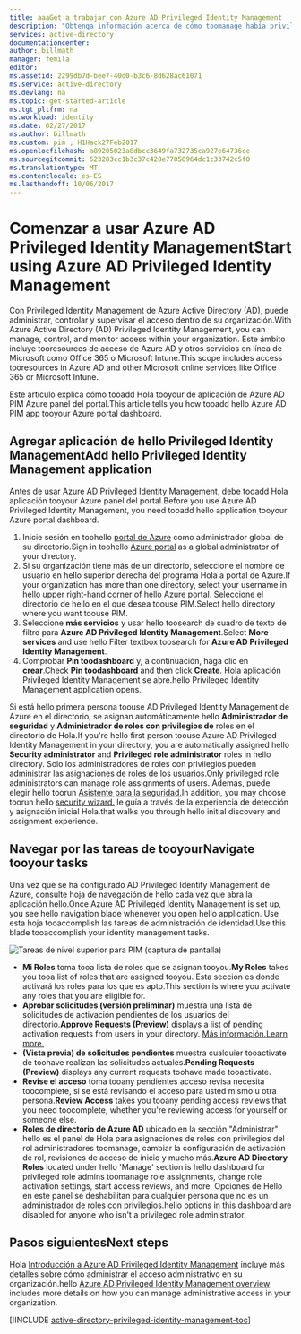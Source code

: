 ```yaml
---
title: aaaGet a trabajar con Azure AD Privileged Identity Management | Documentos de Microsoft
description: "Obtenga información acerca de cómo toomanage había privilegiado identidades con aplicaciones de Azure Active Directory Privileged Identity Management de hello en el portal de Azure."
services: active-directory
documentationcenter: 
author: billmath
manager: femila
editor: 
ms.assetid: 2299db7d-bee7-40d0-b3c6-8d628ac61071
ms.service: active-directory
ms.devlang: na
ms.topic: get-started-article
ms.tgt_pltfrm: na
ms.workload: identity
ms.date: 02/27/2017
ms.author: billmath
ms.custom: pim ; H1Hack27Feb2017
ms.openlocfilehash: a89205023a8dbcc3649fa732735ca927e64736ce
ms.sourcegitcommit: 523283cc1b3c37c428e77850964dc1c33742c5f0
ms.translationtype: MT
ms.contentlocale: es-ES
ms.lasthandoff: 10/06/2017
---
```

# <a name="start-using-azure-ad-privileged-identity-management"></a><span data-ttu-id="662ff-103">Comenzar a usar Azure AD Privileged Identity Management</span><span class="sxs-lookup"><span data-stu-id="662ff-103">Start using Azure AD Privileged Identity Management</span></span>
<span data-ttu-id="662ff-104">Con Privileged Identity Management de Azure Active Directory (AD), puede administrar, controlar y supervisar el acceso dentro de su organización.</span><span class="sxs-lookup"><span data-stu-id="662ff-104">With Azure Active Directory (AD) Privileged Identity Management, you can manage, control, and monitor access within your organization.</span></span> <span data-ttu-id="662ff-105">Este ámbito incluye tooresources de acceso de Azure AD y otros servicios en línea de Microsoft como Office 365 o Microsoft Intune.</span><span class="sxs-lookup"><span data-stu-id="662ff-105">This scope includes access tooresources in Azure AD and other Microsoft online services like Office 365 or Microsoft Intune.</span></span>

<span data-ttu-id="662ff-106">Este artículo explica cómo tooadd Hola tooyour de aplicación de Azure AD PIM Azure panel del portal.</span><span class="sxs-lookup"><span data-stu-id="662ff-106">This article tells you how tooadd hello Azure AD PIM app tooyour Azure portal dashboard.</span></span>

## <a name="add-hello-privileged-identity-management-application"></a><span data-ttu-id="662ff-107">Agregar aplicación de hello Privileged Identity Management</span><span class="sxs-lookup"><span data-stu-id="662ff-107">Add hello Privileged Identity Management application</span></span>
<span data-ttu-id="662ff-108">Antes de usar Azure AD Privileged Identity Management, debe tooadd Hola aplicación tooyour Azure panel del portal.</span><span class="sxs-lookup"><span data-stu-id="662ff-108">Before you use Azure AD Privileged Identity Management, you need tooadd hello application tooyour Azure portal dashboard.</span></span>

1. <span data-ttu-id="662ff-109">Inicie sesión en toohello [portal de Azure](https://portal.azure.com/) como administrador global de su directorio.</span><span class="sxs-lookup"><span data-stu-id="662ff-109">Sign in toohello [Azure portal](https://portal.azure.com/) as a global administrator of your directory.</span></span>
2. <span data-ttu-id="662ff-110">Si su organización tiene más de un directorio, seleccione el nombre de usuario en hello superior derecha del programa Hola a portal de Azure.</span><span class="sxs-lookup"><span data-stu-id="662ff-110">If your organization has more than one directory, select your username in hello upper right-hand corner of hello Azure portal.</span></span> <span data-ttu-id="662ff-111">Seleccione el directorio de hello en el que desea toouse PIM.</span><span class="sxs-lookup"><span data-stu-id="662ff-111">Select hello directory where you want toouse PIM.</span></span>
3. <span data-ttu-id="662ff-112">Seleccione **más servicios** y usar hello toosearch de cuadro de texto de filtro para **Azure AD Privileged Identity Management**.</span><span class="sxs-lookup"><span data-stu-id="662ff-112">Select **More services** and use hello Filter textbox toosearch for **Azure AD Privileged Identity Management**.</span></span>
4. <span data-ttu-id="662ff-113">Comprobar **Pin toodashboard** y, a continuación, haga clic en **crear**.</span><span class="sxs-lookup"><span data-stu-id="662ff-113">Check **Pin toodashboard** and then click **Create**.</span></span> <span data-ttu-id="662ff-114">Hola aplicación Privileged Identity Management se abre.</span><span class="sxs-lookup"><span data-stu-id="662ff-114">hello Privileged Identity Management application opens.</span></span>

<span data-ttu-id="662ff-115">Si está hello primera persona toouse AD Privileged Identity Management de Azure en el directorio, se asignan automáticamente hello **Administrador de seguridad** y **Administrador de roles con privilegios de** roles en el directorio de Hola.</span><span class="sxs-lookup"><span data-stu-id="662ff-115">If you're hello first person toouse Azure AD Privileged Identity Management in your directory, you are automatically assigned hello **Security administrator** and **Privileged role administrator** roles in hello directory.</span></span> <span data-ttu-id="662ff-116">Solo los administradores de roles con privilegios pueden administrar las asignaciones de roles de los usuarios.</span><span class="sxs-lookup"><span data-stu-id="662ff-116">Only privileged role administrators can manage role assignments of users.</span></span> <span data-ttu-id="662ff-117">Además, puede elegir hello toorun [Asistente para la seguridad.](active-directory-privileged-identity-management-security-wizard.md)</span><span class="sxs-lookup"><span data-stu-id="662ff-117">In addition, you may choose toorun hello [security wizard.](active-directory-privileged-identity-management-security-wizard.md)</span></span> <span data-ttu-id="662ff-118">le guía a través de la experiencia de detección y asignación inicial Hola.</span><span class="sxs-lookup"><span data-stu-id="662ff-118">that walks you through hello initial discovery and assignment experience.</span></span>

## <a name="navigate-tooyour-tasks"></a><span data-ttu-id="662ff-119">Navegar por las tareas de tooyour</span><span class="sxs-lookup"><span data-stu-id="662ff-119">Navigate tooyour tasks</span></span>
<span data-ttu-id="662ff-120">Una vez que se ha configurado AD Privileged Identity Management de Azure, consulte hoja de navegación de hello cada vez que abra la aplicación hello.</span><span class="sxs-lookup"><span data-stu-id="662ff-120">Once Azure AD Privileged Identity Management is set up, you see hello navigation blade whenever you open hello application.</span></span> <span data-ttu-id="662ff-121">Use esta hoja tooaccomplish las tareas de administración de identidad.</span><span class="sxs-lookup"><span data-stu-id="662ff-121">Use this blade tooaccomplish your identity management tasks.</span></span>

![Tareas de nivel superior para PIM (captura de pantalla)](./media/active-directory-privileged-identity-management-getting-started/PIM_Tasks_New.png)

* <span data-ttu-id="662ff-123">**Mi Roles** toma tooa lista de roles que se asignan tooyou.</span><span class="sxs-lookup"><span data-stu-id="662ff-123">**My Roles** takes you tooa list of roles that are assigned tooyou.</span></span> <span data-ttu-id="662ff-124">Esta sección es donde activará los roles para los que es apto.</span><span class="sxs-lookup"><span data-stu-id="662ff-124">This section is where you activate any roles that you are eligible for.</span></span>
* <span data-ttu-id="662ff-125">**Aprobar solicitudes (versión preliminar)** muestra una lista de solicitudes de activación pendientes de los usuarios del directorio.</span><span class="sxs-lookup"><span data-stu-id="662ff-125">**Approve Requests (Preview)** displays a list of pending activation requests from users in your directory.</span></span> [<span data-ttu-id="662ff-126">Más información.</span><span class="sxs-lookup"><span data-stu-id="662ff-126">Learn more.</span></span>](./privileged-identity-management/azure-ad-pim-approval-workflow.md)
* <span data-ttu-id="662ff-127">**(Vista previa) de solicitudes pendientes** muestra cualquier tooactivate de toohave realizan las solicitudes actuales.</span><span class="sxs-lookup"><span data-stu-id="662ff-127">**Pending Requests (Preview)** displays any current requests toohave made tooactivate.</span></span>
* <span data-ttu-id="662ff-128">**Revise el acceso** toma tooany pendientes acceso revisa necesita toocomplete, si se está revisando el acceso para usted mismo u otra persona.</span><span class="sxs-lookup"><span data-stu-id="662ff-128">**Review Access** takes you tooany pending access reviews that you need toocomplete, whether you're reviewing access for yourself or someone else.</span></span>
* <span data-ttu-id="662ff-129">**Roles de directorio de Azure AD** ubicado en la sección "Administrar" hello es el panel de Hola para asignaciones de roles con privilegios del rol administradores toomanage, cambiar la configuración de activación de rol, revisiones de acceso de inicio y mucho más.</span><span class="sxs-lookup"><span data-stu-id="662ff-129">**Azure AD Directory Roles** located under hello 'Manage' section is hello dashboard for privileged role admins toomanage role assignments, change role activation settings, start access reviews, and more.</span></span> <span data-ttu-id="662ff-130">Opciones de Hello en este panel se deshabilitan para cualquier persona que no es un administrador de roles con privilegios.</span><span class="sxs-lookup"><span data-stu-id="662ff-130">hello options in this dashboard are disabled for anyone who isn't a privileged role administrator.</span></span>

## <a name="next-steps"></a><span data-ttu-id="662ff-131">Pasos siguientes</span><span class="sxs-lookup"><span data-stu-id="662ff-131">Next steps</span></span>
<span data-ttu-id="662ff-132">Hola [Introducción a Azure AD Privileged Identity Management](active-directory-privileged-identity-management-configure.md) incluye más detalles sobre cómo administrar el acceso administrativo en su organización.</span><span class="sxs-lookup"><span data-stu-id="662ff-132">hello [Azure AD Privileged Identity Management overview](active-directory-privileged-identity-management-configure.md) includes more details on how you can manage administrative access in your organization.</span></span>

[!INCLUDE [active-directory-privileged-identity-management-toc](../../includes/active-directory-privileged-identity-management-toc.md)]

<!--Image references-->

[1]: ./media/active-directory-privileged-identity-management-configure/PIM_EnablePim.png
